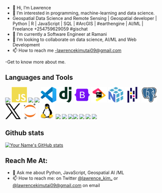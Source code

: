- 👋 Hi, I’m Lawrence
- 👀 I’m interested in programming, machine-learning and data science.
-  Geospatial Data Science and Remote Sensing | Geospatial developer | Python | R | JavaScript | SQL | #ArcGIS | #earthengine | AI/ML | Freelance +254759629059 #gischat
- 🌱 I’m currently a Software Engineer at Ramani
- 💞️ I’m looking to collaborate on data science, AI/ML and Web Development
- 📫 How to reach me -lawrencekimutai09@gmail.com

-Get to know more about me.
 ## Languages and Tools
 
 <img height=50 src="https://cdn.jsdelivr.net/gh/devicons/devicon/icons/python/python-original.svg"/> <img height=50 src="https://github.com/devicons/devicon/blob/master/icons/javascript/javascript-plain.svg" /> <img height=50 src="https://cdn.jsdelivr.net/gh/devicons/devicon/icons/git/git-plain.svg"/> <img height=50 src="https://cdn.jsdelivr.net/gh/devicons/devicon/icons/github/github-original.svg"/> <img height=50 
src="https://github.com/devicons/devicon/blob/master/icons/vscode/vscode-original.svg" /> <img height=50 
src="https://github.com/devicons/devicon/blob/master/icons/django/django-plain.svg" /> <img height=50 
src="https://github.com/devicons/devicon/blob/master/icons/bootstrap/bootstrap-original.svg" /> <img height=50 
src="https://github.com/devicons/devicon/blob/master/icons/jetbrains/jetbrains-original.svg" /> <img height=50 
src="https://github.com/devicons/devicon/blob/master/icons/numpy/numpy-original.svg" /> <img height=50 
src="https://github.com/devicons/devicon/blob/master/icons/pandas/pandas-original.svg" /> <img height=50 
src="https://github.com/devicons/devicon/blob/master/icons/postgresql/postgresql-original.svg" /> <img height=50 
src="https://github.com/devicons/devicon/blob/master/icons/twitter/twitter-original.svg" /> <img height=50 
src="https://github.com/devicons/devicon/blob/master/icons/jupyter/jupyter-original.svg" /> <img height=50 
src="https://github.com/devicons/devicon/blob/master/icons/linux/linux-original.svg" /> <img height=50 
src="https://assets.website-files.com/61b3a482c8531b1b59d1d777/61f33c7e8911db2b4b7c0222_Dash.png" /> <img height=50 
src="https://corevaluetech.com/wp-content/uploads/2023/03/leaflet.png" /> <img height=50 
src="https://autogis-site.readthedocs.io/en/2019/_images/OSM_logo.png" /><img height=50 
src="https://upload.wikimedia.org/wikipedia/commons/9/91/QGIS_logo_new.svg" /> <img height=50 
src="https://geopandas.org/en/stable/_images/geopandas_logo.png" /> <img height=50 
src="https://earthengine.google.com/static/images/earth-engine-logo.png" /> <img height=50 
src="https://geoplaza.vu.nl/cms/wp-content/uploads/2021/09/Logo_ArcMap_transparent-768x372.png" />


## Github stats 

[![Your Name's GitHub stats](https://github-readme-stats.vercel.app/api?username=KimutaiLawrence&show_icons=true&theme=dark)](https://github.com/anuraghazra/github-readme-stats)


<!-- ## Graph

[![My Github activity graph](https://github-readme-activity-graph.cyclic.app/graph?username=KimutaiLawrence&theme=github-compact&hide_border=true)](https://github.com/KimutaiLawrence) -->



## Reach Me At:

- 💬 Ask me about Python, JavaScript, Geospatial AI /ML
- 📫 How to reach me: on Twitter [@lawrence_kim_](https://twitter.com/lawrence_kim_) or [@lawrencekimutai09@gmail.com](lawrencekimutai09@gmail.com) on email



<!---
KimutaiLawrence/KimutaiLawrence is a ✨ special ✨ repository because its `README.md` (this file) appears on your GitHub profile.
You can click the Preview link to take a look at your changes.
--->
